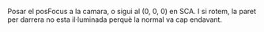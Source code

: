 Posar el posFocus a la camara, o sigui al (0, 0, 0) en SCA. I si rotem, la paret per darrera no esta il·luminada perquè la normal va cap endavant.
